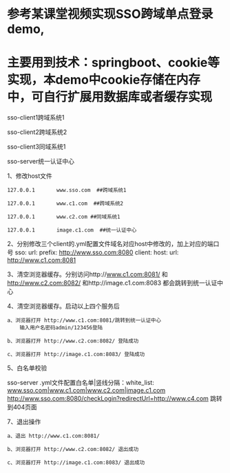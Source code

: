 # 参考某课堂视频实现SSO跨域单点登录demo,
# 主要用到技术：springboot、cookie等实现，本demo中cookie存储在内存中，可自行扩展用数据库或者缓存实现



sso-client1跨域系统1

sso-client2跨域系统2

sso-client3同域系统1

sso-server统一认证中心



1、修改host文件

    127.0.0.1       www.sso.com  ##跨域系统1

    127.0.0.1       www.c1.com  ##跨域系统2

    127.0.0.1       www.c2.com ##同域系统1

    127.0.0.1       image.c1.com  ##统一认证中心




2、分别修改三个client的.yml配置文件域名对应host中修改的，加上对应的端口号
sso:
  url:
   prefix: http://www.sso.com:8080
client:
  host:
    url: http://www.c1.com:8081
    
    
3、清空浏览器缓存。分别访问http://www.c1.com:8081/ 和 http://www.c2.com:8082/ 和http://image.c1.com:8083 都会跳转到统一认证中心



4、清空浏览器缓存。启动以上四个服务后

    a、浏览器打开 http://www.c1.com:8081/跳转到统一认证中心
        输入用户名密码admin/123456登陆
        
    b、浏览器打开 http://www.c2.com:8082/ 登陆成功
    
    c、浏览器打开 http://image.c1.com:8083/ 登陆成功
    
    
    
5、白名单校验

sso-server .yml文件配置白名单|竖线分隔：white_list: www.sso.com|www.c1.com|www.c2.com|image.c1.com
http://www.sso.com:8080/checkLogin?redirectUrl=http://www.c4.com
跳转到404页面


7、退出操作

    a、退出 http://www.c1.com:8081/
    
    b、浏览器打开 http://www.c2.com:8082/ 退出成功
    
    c、浏览器打开 http://image.c1.com:8083/ 退出成功
